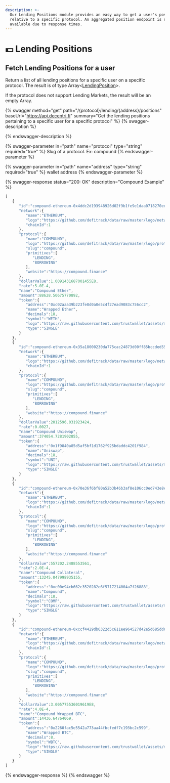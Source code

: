 ```yaml
---
description: >-
  Our Lending Positions module provides an easy way to get a user's position
  relative to a specific protocol. An aggregated position endpoint is not
  available due to response times.
---
```


# 💵 Lending Positions

## &#x20;Fetch Lending Positions for a user

Return a list of all lending positions for a specific user on a specific protocol. The result is of type Array<[LendingPosition](../../developers/domain-model/lending/lending-position.md)>.&#x20;

If the protocol does not support Lending Markets, the result will be an empty Array.&#x20;

{% swagger method="get" path="/{protocol}/lending/{address}/positions" baseUrl="https://api.decentri.fi" summary="Get the lending positions pertaining to a specific user for a specific protocol" %}
{% swagger-description %}

{% endswagger-description %}

{% swagger-parameter in="path" name="protocol" type="string" required="true" %}
Slug of a protocol. Ex: compound
{% endswagger-parameter %}

{% swagger-parameter in="path" name="address" type="string" required="true" %}
wallet address
{% endswagger-parameter %}

{% swagger-response status="200: OK" description="Compound Example" %}
```javascript
[
   {
      "id":"compound-ethereum-0x4ddc2d193948926d02f9b1fe9e1daa0718270ed5",
      "network":{
         "name":"ETHEREUM",
         "logo":"https://github.com/defitrack/data/raw/master/logo/network/ethereum.png",
         "chainId":1
      },
      "protocol":{
         "name":"COMPOUND",
         "logo":"https://github.com/defitrack/data/raw/master/logo/protocol/compound.png",
         "slug":"compound",
         "primitives":[
            "LENDING",
            "BORROWING"
         ],
         "website":"https://compound.finance"
      },
      "dollarValue":1.0091431687001455E8,
      "rate":5.0E-4,
      "name":"Compound Ether",
      "amount":88628.50675770892,
      "token":{
         "address":"0xc02aaa39b223fe8d0a0e5c4f27ead9083c756cc2",
         "name":"Wrapped Ether",
         "decimals":18,
         "symbol":"WETH",
         "logo":"https://raw.githubusercontent.com/trustwallet/assets/master/blockchains/ethereum/assets/0xC02aaA39b223FE8D0A0e5C4F27eAD9083C756Cc2/logo.png",
         "type":"SINGLE"
      }
   },
   {
      "id":"compound-ethereum-0x35a18000230da775cac24873d00ff85bccded550",
      "network":{
         "name":"ETHEREUM",
         "logo":"https://github.com/defitrack/data/raw/master/logo/network/ethereum.png",
         "chainId":1
      },
      "protocol":{
         "name":"COMPOUND",
         "logo":"https://github.com/defitrack/data/raw/master/logo/protocol/compound.png",
         "slug":"compound",
         "primitives":[
            "LENDING",
            "BORROWING"
         ],
         "website":"https://compound.finance"
      },
      "dollarValue":2012596.031923424,
      "rate":0.0027,
      "name":"Compound Uniswap",
      "amount":374054.7281902855,
      "token":{
         "address":"0x1f9840a85d5af5bf1d1762f925bdaddc4201f984",
         "name":"Uniswap",
         "decimals":18,
         "symbol":"UNI",
         "logo":"https://raw.githubusercontent.com/trustwallet/assets/master/blockchains/ethereum/assets/0x1f9840a85d5aF5bf1D1762F925BDADdC4201F984/logo.png",
         "type":"SINGLE"
      }
   },
   {
      "id":"compound-ethereum-0x70e36f6bf80a52b3b46b3af8e106cc0ed743e8e4",
      "network":{
         "name":"ETHEREUM",
         "logo":"https://github.com/defitrack/data/raw/master/logo/network/ethereum.png",
         "chainId":1
      },
      "protocol":{
         "name":"COMPOUND",
         "logo":"https://github.com/defitrack/data/raw/master/logo/protocol/compound.png",
         "slug":"compound",
         "primitives":[
            "LENDING",
            "BORROWING"
         ],
         "website":"https://compound.finance"
      },
      "dollarValue":557202.2488553561,
      "rate":2.0E-4,
      "name":"Compound Collateral",
      "amount":13245.047998935155,
      "token":{
         "address":"0xc00e94cb662c3520282e6f5717214004a7f26888",
         "name":"Compound",
         "decimals":18,
         "symbol":"COMP",
         "logo":"https://raw.githubusercontent.com/trustwallet/assets/master/blockchains/ethereum/assets/0xc00e94Cb662C3520282E6f5717214004A7f26888/logo.png",
         "type":"SINGLE"
      }
   },
   {
      "id":"compound-ethereum-0xccf4429db6322d5c611ee964527d42e5d685dd6a",
      "network":{
         "name":"ETHEREUM",
         "logo":"https://github.com/defitrack/data/raw/master/logo/network/ethereum.png",
         "chainId":1
      },
      "protocol":{
         "name":"COMPOUND",
         "logo":"https://github.com/defitrack/data/raw/master/logo/protocol/compound.png",
         "slug":"compound",
         "primitives":[
            "LENDING",
            "BORROWING"
         ],
         "website":"https://compound.finance"
      },
      "dollarValue":3.005775536019619E8,
      "rate":4.0E-4,
      "name":"Compound Wrapped BTC",
      "amount":14436.64764069,
      "token":{
         "address":"0x2260fac5e5542a773aa44fbcfedf7c193bc2c599",
         "name":"Wrapped BTC",
         "decimals":8,
         "symbol":"WBTC",
         "logo":"https://raw.githubusercontent.com/trustwallet/assets/master/blockchains/ethereum/assets/0x2260FAC5E5542a773Aa44fBCfeDf7C193bc2C599/logo.png",
         "type":"SINGLE"
      }
   }
]
```
{% endswagger-response %}
{% endswagger %}
